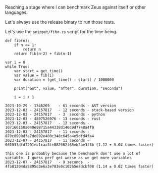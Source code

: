 Reaching a stage where I can benchmark Zeus against itself or other languages.

Let's always use the release binary to run those tests.

Let's use the `snippet/fibo.zs` script for the time being.

```
def fib(n):
    if n <= 1:
        return n
    return fib(n-2) + fib(n-1)

var i = 0
while True:
    var start = get_time()
    var value = fib(i)
    var duration = (get_time() - start) / 1000000

    print("Got", value, "after", duration, "seconds")

    i = i + 1
```

```
2023-10-29 - 1346269    - 61 seconds - AST version
2023-12-03 - 24157817   - 12 seconds - stack-based version
2023-12-03 - 24157817   - 3  seconds - python
2023-12-03 - 4807526976 - 13 seconds - rust
2023-12-03 - 24157817   - 12 seconds - 107166150a040e98715a44338d146a9d7748a4f9
2023-12-03 - 24157817   - 11 seconds - 870c8990dfa7de692e400c348c645a4e5dfd4fa4
2023-12-07 - 24157817   - 11 seconds - 661033dfd7291ea1caa3fe882662f65eb2ae3f3b (1.12 ± 0.04 times faster)

this one is probably because the benchmark don't use a lot of variable. I guess perf get worse as we get more variables
2023-12-07 - 24157817   - 9 seconds  - 4fb81204da5895d3e6a3e783e0c10265e8dcbf08 (1.14 ± 0.02 times faster)
```
